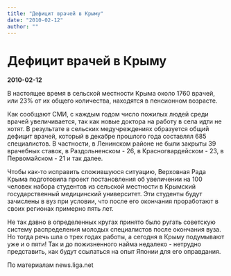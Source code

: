 ```yaml
---
title: "Дефицит врачей в Крыму"
date: "2010-02-12"
author: ""
---
```


# Дефицит врачей в Крыму

**2010-02-12** 

В настоящее время в сельской местности Крыма около 1760 врачей, или 23% от их общего количества, находятся в пенсионном возрасте.

Как сообщают СМИ, с каждым годом число пожилых людей среди врачей увеличивается, так как новые доктора на работу в села идти не хотят. В результате в сельских медучреждениях образуется общий дефицит врачей, который в декабре прошлого года составлял 685 специалистов. В частности, в Ленинском районе не были закрыты 39 врачебных ставок, в Раздольненском - 26, в Красногвардейском - 23, в Первомайском - 21 и так далее.

Чтобы как-то исправить сложившуюся ситуацию, Верховная Рада Крыма подготовила проект постановления об увеличении на 100 человек набора студентов из сельской местности в Крымский государственный медицинский университет. Эти студенты будут зачислены в вуз при условии, что после его окончания проработают в своих регионах примерно пять лет.

Не так давно в определенных кругах принято было ругать советскую систему распределения молодых специалистов после окончания вуза. Но тогда речь шла о трех годах работы, а сегодня в Крыму подумывают уже и о пяти! Так и до пожизненного найма недалеко - нетрудно представить, как будут ссылаться на опыт Японии для его оправдания.

По материалам news.liga.net